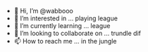 - 👋 Hi, I’m @wabbooo
- 👀 I’m interested in ... playing league
- 🌱 I’m currently learning ... league
- 💞️ I’m looking to collaborate on ... trundle dif
- 📫 How to reach me ... in the jungle

<!---
wabbooo/wabbooo is a ✨ special ✨ repository because its `README.md` (this file) appears on your GitHub profile.
You can click the Preview link to take a look at your changes.
--->
